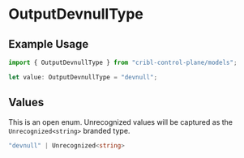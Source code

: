 # OutputDevnullType

## Example Usage

```typescript
import { OutputDevnullType } from "cribl-control-plane/models";

let value: OutputDevnullType = "devnull";
```

## Values

This is an open enum. Unrecognized values will be captured as the `Unrecognized<string>` branded type.

```typescript
"devnull" | Unrecognized<string>
```
